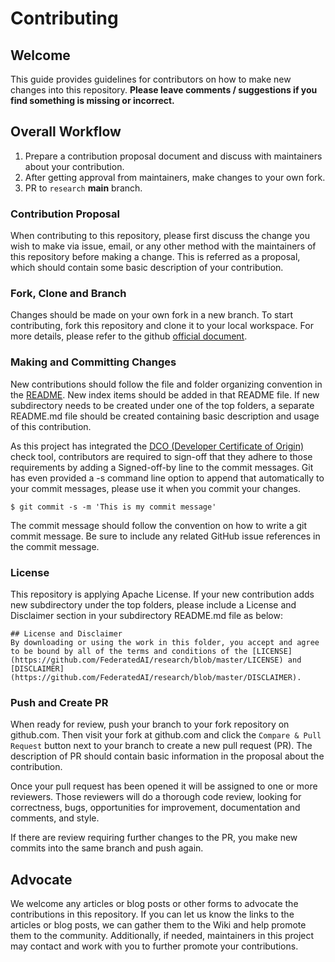 # Contributing

## Welcome
This guide provides guidelines for contributors on how to make new changes into this repository. **Please leave comments / suggestions if you find something is missing or incorrect.**

## Overall Workflow

1. Prepare a contribution proposal document and discuss with maintainers about your contribution.
2. After getting approval from maintainers, make changes to your own fork.
3. PR to `research` **main** branch.

### Contribution Proposal
When contributing to this repository, please first discuss the change you wish to make via issue, email, or any other method with the maintainers of this repository before making a change. This is referred as a proposal, which should contain some basic description of your contribution.

### Fork, Clone and Branch
Changes should be made on your own fork in a new branch. To start contributing, fork this repository and clone it to your local workspace. For more details, please refer to the github [official document](https://docs.github.com/en/pull-requests/collaborating-with-pull-requests/proposing-changes-to-your-work-with-pull-requests/creating-a-pull-request-from-a-fork).

### Making and Committing Changes
New contributions should follow the file and folder organizing convention in the [README](README.md). New index items should be added in that README file. If new subdirectory needs to be created under one of the top folders, a separate README.md file should be created containing basic description and usage of this contribution.

As this project has integrated the [DCO (Developer Certificate of Origin)](https://probot.github.io/apps/dco/) check tool, contributors are required to sign-off that they adhere to those requirements by adding a Signed-off-by line to the commit messages. Git has even provided a -s command line option to append that automatically to your commit messages, please use it when you commit your changes.
```
$ git commit -s -m 'This is my commit message'
```
The commit message should follow the convention on how to write a git commit message. Be sure to include any related GitHub issue references in the commit message. 


### License
This repository is applying Apache License. If your new contribution adds new subdirectory under the top folders, please include a License and Disclaimer section in your subdirectory README.md file as below:
```
## License and Disclaimer
By downloading or using the work in this folder, you accept and agree to be bound by all of the terms and conditions of the [LICENSE](https://github.com/FederatedAI/research/blob/master/LICENSE) and [DISCLAIMER](https://github.com/FederatedAI/research/blob/master/DISCLAIMER).
```

### Push and Create PR
When ready for review, push your branch to your fork repository on github.com.
Then visit your fork at github.com and click the `Compare & Pull Request` button next to your branch to create a new pull request (PR). The description of PR should contain basic information in the proposal about the contribution.

Once your pull request has been opened it will be assigned to one or more reviewers. Those reviewers will do a thorough code review, looking for correctness, bugs, opportunities for improvement, documentation and comments, and style.

If there are review requiring further changes to the PR, you make new commits into the same branch and push again.

## Advocate
We welcome any articles or blog posts or other forms to advocate the contributions in this repository. If you can let us know the links to the articles or blog posts, we can gather them to the Wiki and help promote them to the community. Additionally, if needed, maintainers in this project may contact and work with you to further promote your contributions.